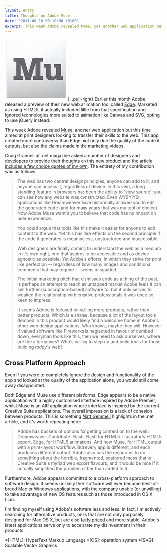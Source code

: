 ```yaml
---
layout: entry
title: Thoughts on Adobe Muse
date: '2011-08-18 00:18:00 +0100'
excerpt: This week Adobe revealed Muse, yet another web application but this time aimed at print designers looking to transfer their skills to the web. However this app has created some controversy, not only due the quality of the code it outputs, but also the claims made in the marketing videos.
---
```

![Adobe Muse icon](/assets/images/2011/08/adobemuse.png){: .pull-right} Earlier this month Adobe released a preview of their new web animation tool called [Edge][1]. Marketed as using HTML5, it actually included little from that specification and ignored technologies more suited to animation like Canvas and SVG, opting to use jQuery instead.

This week Adobe revealed [Muse][2], another web application but this time aimed at print designers looking to transfer their skills to the web. This app created more controversy than Edge, not only due the quality of the code it outputs, but also the claims made in the marketing videos.

Craig Grannell at .net magazine asked a number of designers and developers to provide their thoughts on this new product and [the article includes a few choice quotes of my own][3]. The entirety of my contribution was as follows:

> The web has two central design principles; anyone can add to it, and anyone can access it, regardless of device. In this vein, a long standing feature in browsers has been the ability to 'view source'; you can see how any website was constructed. Even WYSYIYG applications like Dreamweaver have historically allowed you to edit the generated code (and for many years that was my tool of choice). Now Adobe Muse want's you to believe that code has no impact on user experience.

> You could argue that tools like this make it easier for anyone to add content to the web. Yet this has dire effects on the second principle if the code it generates is meaningless, unstructured and inaccessible.

> Web designers are finally coming to understand the web as a medium in it's own right, one that aspires to be accessible and as device agnostic as possible. Yet Adobe's efforts, in which they strive for print like perfection -- regardless of how many images and conditional comments that may require -- seems misguided.

> The initial marketing pitch that dismisses code as a thing of the past, is perhaps an attempt to reach an untapped market Adobe feels it can sell further (subscription-based) software to, but it only serves to weaken the relationship with creative professionals it was once so keen to impress.

> It seems Adobe is focused on selling more products, rather than better products. Which is a shame, because a lot of the layout tools demoed in this product would likely find a welcome home in Adobe's other web design applications. Who knows, maybe they will. However if valued software like Fireworks is neglected in favour of dumbed down, everyman tools like this, then we need to ask ourselves, where are the alternatives? Who's willing to step up and build tools for those building *today's* web?

## Cross Platform Approach
Even if you were to completely ignore the design and functionality of the app and looked at the quality of the application alone, you would still come away disappointed.

Both Edge and Muse use different platforms; Edge appears to be a native application with a highly customised interface inspired by Adobe Premier, whilst Muse is an AIR application whose interface is inspired by the current Creative Suite applications. The overall impression is a lack of cohesion between products. This is something [Matt Gemmell][4] highlights in the .net article, and it's worth repeating here:

> Adobe has buckets of options for getting content on to the web: Dreamweaver. Contribute. Flash. Flash for HTML5. Illustrator's HTML5 export. Edge, for HTML5 animations. And now Muse, for HTML output with a print-layout workflow. But every app is different, and each produces different output. Adobe also has the resources to do something about the horrible, fragmented, scattered mess that is Creative Suite's myriad web export flavours, and it would be nice if it actually simplified the problem rather than added to it.

Furthermore, Adobe appears committed to a cross-platform approach to software design. It seems unlikely their software will ever become best-of-breed Mac or Windows applications, with the company unable (or unwilling) to take advantage of new OS features such as those introduced in OS X Lion.

I'm finding myself using Adobe's software less and less. In fact, I'm actively searching for alternative products, ones that are not only purposely designed for Mac OS X, but are also [fairly priced][5] and more stable. Adobe's latest applications serve only to accelerate my disinvestment in their products.

[1]: http://labs.adobe.com/technologies/edge/
[2]: http://muse.adobe.com/
[3]: http://netmagazine.com/features/developers-respond-adobe-muse
[4]: http://mattgemmell.com/
[5]: http://getsatisfaction.com/adobe/topics/why_are_uk_prices_nearly_double_us_prices

*[HTML]: HyperText Markup Language
*[OS]: operation system
*[SVG]: Scalable Vector Graphics